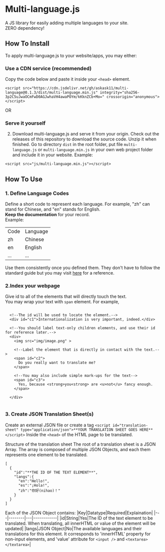# Multi-language.js
A JS library for easily adding multiple languages to your site.  
ZERO dependency!
## How To Install

To apply multi-language.js to your website/apps, you may either:
### Use a CDN service (recommended)
Copy the code below and paste it inside your ```<head>``` element.
```
<script src="https://cdn.jsdelivr.net/gh/askask11/multi-language@0.1.3/dist/multi-language.min.js" integrity="sha256-3p2C5uJwaOCmFwD0AGJwhaVH4awaPOYm/kKknZCb+Mo=" crossorigin="anonymous"></script>
```
OR  
### Serve it yourself
2. Download multi-language.js and serve it from your origin. Check out the releases of this repository to download the source code.  Unzip it when finished.
Go to directory ```dist``` in the root folder, put file ```multi-language.js``` or ```multi-language.min.js``` in your own web project folder and include it in your website. Example:
```
<script src="js/multi-language.min.js"></script>
```
## How To Use

### 1. Define Language Codes
Define a short code to represent each language.
For example, "zh" can stand for Chinese, and "en" stands for English. 
<br><strong>Keep the documentation</strong> for your record.
<br>Example:
<table>
  <tr>
    <td>
      Code
    </td>
    <td>
      Language
    </td>
  </tr>
  <tr>
    <td>
      zh
    </td>
    <td>
      Chinese
    </td>
  </tr>
  <tr>
    <td>
      en
    </td>
    <td>
      English
    </td>
  </tr>
  <tr>
    <td>
      ...
    </td>
    <td>
      ...
    </td>
  </tr>
</table>


Use them consistently once you defined them.
They don't have to follow the standard guide but you may visit <a href="https://re.85vocab.com/y2x">here</a> for a reference.

### 2.Index your webpage

Give id to all of the elements that will directly touch the text.  
You may wrap your text with <code>span</code> element. For example,
```
  
  <!--The id will be used to locate the element.-->
  <div id="c1">Internationalization is very important, indeed.</div>
  
  <!--You should label text-only children elements, and use their id for reference later.-->
  <div>
    <img src="img/image.png" >
    
    <!--Label the element that is directly in contact with the text.-->
    <span id="c2">
      Do you really want to translate me?
    </span>
    
    <!--You may also include simple mark-ups for the text-->
    <span id="c3">
      Yes, because <strong>you<strong> are <u>not</u> fancy enough.
    </span>
    
  </div>
  
```

### 3. Create JSON Translation Sheet(s)

Create an external JSON file or create a tag ```<script id="translation-sheet" type="application/json">**YOUR TRANSLATION SHEET GOES HERE**</script>``` Inside the ```<head>``` of the HTML page to be translated.   
  
Structure of the translation sheet
The root of a translation sheet is a JSON Array. The array is composed of multiple JSON Objects, and each them represents one element to be translated.
```
[
  {
    "id":"**THE ID OF THE TEXT ELEMENT**",
    "langs":{
      "en":"Hello!",
      "es":"¡Hola!",
      "zh":"你好(nihao)！"
    }
  }
]
```
Each of the JSON Object contains:
|Key|Datatype|Required|Explaination|
|---|--------|---|------------|
|id|String|Yes|The ID of the text element to be translated. When translating, all innerHTML or value of the element will be updated|
|langs|JSON Object|No|The available languages and their translations for this element. It corresponds to 'innerHTML' property for non-input elements, and 'value' attribute for ```<input />``` and ```<textarea></textarea>```|









